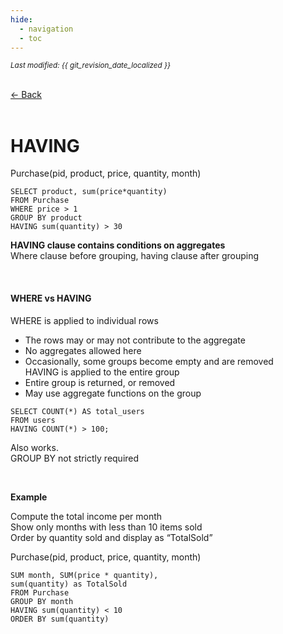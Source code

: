 ```yaml
---
hide:
  - navigation
  - toc
---
```


<small><i>Last modified: {{ git_revision_date_localized }}</i></small>

<div class="back-button">
    <br>
    <a href="javascript:history.back()">← Back</a>
    <br>
    <br>
</div>

# HAVING

Purchase(pid, product, price, quantity, month)  
```
SELECT product, sum(price*quantity)  
FROM Purchase  
WHERE price > 1  
GROUP BY product  
HAVING sum(quantity) > 30
```
**HAVING clause contains conditions on aggregates**  
Where clause before grouping, having clause after grouping

<br>

#### WHERE vs HAVING  
WHERE is applied to individual rows  
- The rows may or may not contribute to the aggregate  
- No aggregates allowed here
- Occasionally, some groups become empty and are removed  
HAVING is applied to the entire group  
- Entire group is returned, or removed  
- May use aggregate functions on the group  


```
SELECT COUNT(*) AS total_users
FROM users
HAVING COUNT(*) > 100;
```
Also works.  
GROUP BY not strictly required

<br>

**Example**

Compute the total income per month  
Show only months with less than 10 items sold  
Order by quantity sold and display as “TotalSold” 

Purchase(pid, product, price, quantity, month)
```
SUM month, SUM(price * quantity),  
sum(quantity) as TotalSold  
FROM Purchase  
GROUP BY month  
HAVING sum(quantity) < 10
ORDER BY sum(quantity)  